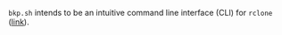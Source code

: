 `bkp.sh` intends to be an intuitive command line interface (CLI) for `rclone`
([link](https://github.com/rclone/rclone)). 
